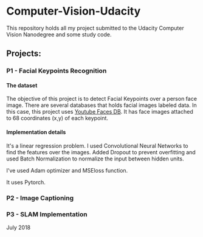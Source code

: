 # Computer-Vision-Udacity
This repository holds all my project submitted to the Udacity Computer Vision Nanodegree and some study code. 

## Projects:

### P1 - Facial Keypoints Recognition

#### The dataset
The objective of this project is to detect Facial Keypoints over a person face image. There are several databases that holds facial images labeled data. In this case, this project uses [Youtube Faces DB](https://www.cs.tau.ac.il/~wolf/ytfaces/). It has face images attached to 68 coordinates (x,y) of each keypoint. 

#### Implementation details
It's a linear regression problem. I used Convolutional Neural Networks to find the features over the images. Added Dropout to prevent overfitting and used Batch Normalization to normalize the input between hidden units. 

I've used Adam optimizer and MSEloss function.

It uses Pytorch.


### P2 - Image Captioning 

### P3 - SLAM Implementation

July 2018
